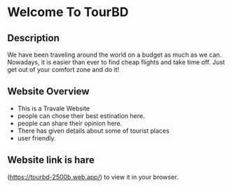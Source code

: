 # Welcome To TourBD

## Description
We have been traveling around the world on a budget as much as we can. Nowadays, it is easier than ever to find cheap flights and take time off. Just get out of your comfort zone and do it!

## Website Overview

* This is a Travale Website
*  people can chose their best estination here.
* people can share their opinion here.
* There has given details about some of tourist places
* user friendly.

## Website link is hare 
(https://tourbd-2500b.web.app/) to view it in your browser.




